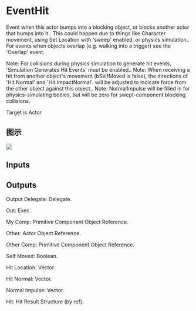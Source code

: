 # EventHit

Event when this actor bumps into a blocking object, or blocks another actor that bumps into it.. This could happen due to things like Character movement, using Set Location with 'sweep' enabled, or physics simulation.. For events when objects overlap (e.g. walking into a trigger) see the 'Overlap' event.

Note: For collisions during physics simulation to generate hit events, 'Simulation Generates Hit Events' must be enabled.. Note: When receiving a hit from another object's movement (bSelfMoved is false), the directions of 'Hit.Normal' and 'Hit.ImpactNormal'. will be adjusted to indicate force from the other object against this object.. Note: NormalImpulse will be filled in for physics-simulating bodies, but will be zero for swept-component blocking collisions.

Target is Actor

## 图示

![]($-20221218-17450401.png)

## Inputs

## Outputs

Output Delegate: Delegate.

Out: Exec.

My Comp: Primitive Component Object Reference.

Other: Actor Object Reference.

Other Comp: Primitive Component Object Reference.

Self Moved: Boolean.

Hit Location: Vector.

Hit Normal: Vector.

Normal Impulse: Vector.

Hit: Hit Result Structure (by ref).

